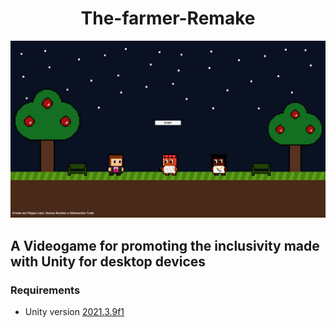 <h1 align="center">The-farmer-Remake</h1>

<div align="center">
  <img src="app.png" />
</div>

<h2>A Videogame for promoting the inclusivity made with Unity for desktop devices</h2>

<h3>Requirements</h3>
<ul>
  <li>Unity version <a href="unityhub://2020.3.42f1/7ade1201f527">2021.3.9f1</a></li>
</ul>
